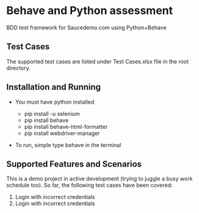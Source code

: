 # Behave and Python assessment
BDD test framework for Saucedemo.com using Python+Behave

Test Cases
--
The supported test cases are listed under Test Cases.xlsx file in the root directory. 

Installation and Running
--
- You must have python installed
  - pip install -u selenium
  - pip install behave
  - pip install behave-html-formatter
  - pip install webdriver-manager

- To run, simple type behave in the terminal 


Supported Features and Scenarios
--
This is a demo project in active development (trying to juggle a busy work schedule too).
So far, the following test cases have been covered:
1. Login with incorrect credentials
2. Login with incorrect credentials
